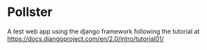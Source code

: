 # Pollster

A test web app using the django framework following the tutorial at 
https://docs.djangoproject.com/en/2.0/intro/tutorial01/

